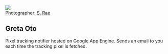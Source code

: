 ![](http://160.111.248.28/content/2014/07/24/22/72360_580_360.jpg)  
Photographer: [S. Rae][1]

## Greta Oto

Pixel tracking notifier hosted on Google App Engine. Sends an email to you each time the tracking pixel is fetched.

  [1]: http://www.flickr.com/photos/35142635@N05
